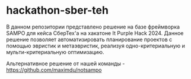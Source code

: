 # hackathon-sber-teh

В данном репозитории представлено решение на базе фреймворка SAMPO для кейса СберТех'а на хакатоне It Purple Hack 2024. Данное решение позволяет автоматизировать планирование проектов с помощью эвристик и метаэвристик, реализуя одно-критериальную и мульти-критериальную оптимизацию. 

Альтернативное решение от нашей команды - https://github.com/maximdu/notsampo

